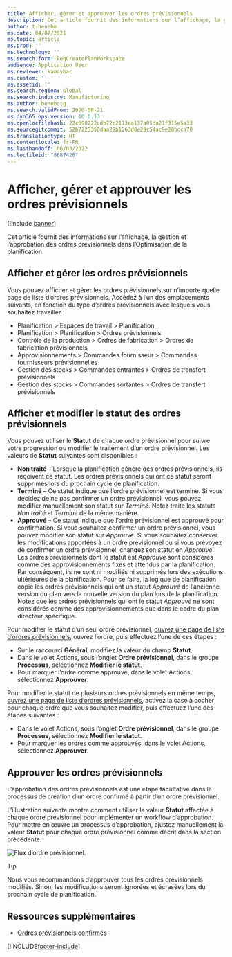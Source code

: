 ```yaml
---
title: Afficher, gérer et approuver les ordres prévisionnels
description: Cet article fournit des informations sur l’affichage, la gestion et l’approbation des ordres prévisionnels dans l’Optimisation de la planification.
author: t-benebo
ms.date: 04/07/2021
ms.topic: article
ms.prod: ''
ms.technology: ''
ms.search.form: ReqCreatePlanWorkspace
audience: Application User
ms.reviewer: kamaybac
ms.custom: ''
ms.assetid: ''
ms.search.region: Global
ms.search.industry: Manufacturing
ms.author: benebotg
ms.search.validFrom: 2020-08-21
ms.dyn365.ops.version: 10.0.13
ms.openlocfilehash: 22c690222cdb72e2113ea137a05da21f315e5a33
ms.sourcegitcommit: 52b7225350daa29b1263d8e29c54ac9e20bcca70
ms.translationtype: HT
ms.contentlocale: fr-FR
ms.lasthandoff: 06/03/2022
ms.locfileid: "8887426"
---
```

# <a name="view-manage-and-approve-planned-orders"></a>Afficher, gérer et approuver les ordres prévisionnels

[!include [banner](../../includes/banner.md)]

Cet article fournit des informations sur l’affichage, la gestion et l’approbation des ordres prévisionnels dans l’Optimisation de la planification.

## <a name="view-and-manage-planned-orders"></a><a name="view-planned-orders"></a>Afficher et gérer les ordres prévisionnels

Vous pouvez afficher et gérer les ordres prévisionnels sur n’importe quelle page de liste d’ordres prévisionnels. Accédez à l’un des emplacements suivants, en fonction du type d’ordres prévisionnels avec lesquels vous souhaitez travailler :

- Planification \> Espaces de travail \> Planification
- Planification \> Planification \> Ordres prévisionnels
- Contrôle de la production \> Ordres de fabrication \> Ordres de fabrication prévisionnels
- Approvisionnements \> Commandes fournisseur \> Commandes fournisseurs prévisionnelles
- Gestion des stocks \> Commandes entrantes \> Ordres de transfert prévisionnels
- Gestion des stocks \> Commandes sortantes \> Ordres de transfert prévisionnels

## <a name="view-and-edit-the-status-of-planned-orders"></a>Afficher et modifier le statut des ordres prévisionnels

Vous pouvez utiliser le **Statut** de chaque ordre prévisionnel pour suivre votre progression ou modifier le traitement d’un ordre prévisionnel. Les valeurs de **Statut** suivantes sont disponibles :

- **Non traité** – Lorsque la planification génère des ordres prévisionnels, ils reçoivent ce statut. Les ordres prévisionnels qui ont ce statut seront supprimés lors du prochain cycle de planification.
- **Terminé** – Ce statut indique que l’ordre prévisionnel est terminé. Si vous décidez de ne pas confirmer un ordre prévisionnel, vous pouvez modifier manuellement son statut sur *Terminé*. Notez traite les statuts *Non traité* et *Terminé* de la même manière.
- **Approuvé** – Ce statut indique que l’ordre prévisionnel est approuvé pour confirmation. Si vous souhaitez confirmer un ordre prévisionnel, vous pouvez modifier son statut sur *Approuvé*. Si vous souhaitez conserver les modifications apportées à un ordre prévisionnel ou si vous prévoyez de confirmer un ordre prévisionnel, changez son statut en *Approuvé*. Les ordres prévisionnels dont le statut est *Approuvé* sont considérés comme des approvisionnements fixes et attendus par la planification. Par conséquent, ils ne sont ni modifiés ni supprimés lors des exécutions ultérieures de la planification. Pour ce faire, la logique de planification copie les ordres prévisionnels qui ont un statut *Approuvé* de l’ancienne version du plan vers la nouvelle version du plan lors de la planification. Notez que les ordres prévisionnels qui ont le statut *Approuvé* ne sont considérés comme des approvisionnements que dans le cadre du plan directeur spécifique.

Pour modifier le statut d’un seul ordre prévisionnel, [ouvrez une page de liste d’ordres prévisionnels](#view-planned-orders), ouvrez l’ordre, puis effectuez l’une de ces étapes :

- Sur le raccourci **Général**, modifiez la valeur du champ **Statut**.
- Dans le volet Actions, sous l’onglet **Ordre prévisionnel**, dans le groupe **Processus**, sélectionnez **Modifier le statut**.
- Pour marquer l’ordre comme approuvé, dans le volet Actions, sélectionnez **Approuver**.

Pour modifier le statut de plusieurs ordres prévisionnels en même temps, [ouvrez une page de liste d’ordres prévisionnels](#view-planned-orders), activez la case à cocher pour chaque ordre que vous souhaitez modifier, puis effectuez l’une des étapes suivantes :

- Dans le volet Actions, sous l’onglet **Ordre prévisionnel**, dans le groupe **Processus**, sélectionnez **Modifier le statut**.
- Pour marquer les ordres comme approuvés, dans le volet Actions, sélectionnez **Approuver**.

## <a name="approve-planned-orders"></a>Approuver les ordres prévisionnels

L’approbation des ordres prévisionnels est une étape facultative dans le processus de création d’un ordre confirmé à partir d’un ordre prévisionnel.

L’illustration suivante montre comment utiliser la valeur **Statut** affectée à chaque ordre prévisionnel pour implémenter un workflow d’approbation. Pour mettre en œuvre un processus d’approbation, ajustez manuellement la valeur **Statut** pour chaque ordre prévisionnel comme décrit dans la section précédente.

![Flux d’ordre prévisionnel.](media/approved-planned-orders-1.png)

> [!TIP]
> Nous vous recommandons d’approuver tous les ordres prévisionnels modifiés. Sinon, les modifications seront ignorées et écrasées lors du prochain cycle de planification.

## <a name="additional-resources"></a>Ressources supplémentaires

- [Ordres prévisionnels confirmés](planned-order-firming.md)

[!INCLUDE[footer-include](../../../includes/footer-banner.md)]
